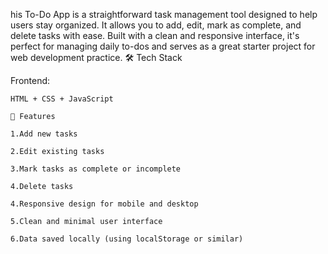 his To-Do App is a straightforward task management tool designed to help users stay organized. It allows you to add, edit, mark as complete, and delete tasks with ease. Built with a clean and responsive interface, it's perfect for managing daily to-dos and serves as a great starter project for web development practice.
🛠️ Tech Stack

Frontend:

    HTML + CSS + JavaScript

    🚀 Features

    1.Add new tasks

    2.Edit existing tasks

    3.Mark tasks as complete or incomplete

    4.Delete tasks

    4.Responsive design for mobile and desktop

    5.Clean and minimal user interface

    6.Data saved locally (using localStorage or similar)
